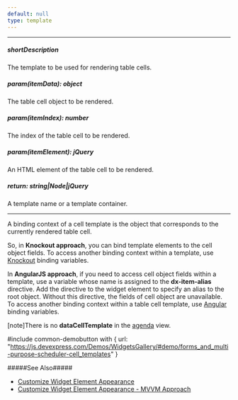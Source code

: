 ```yaml
---
default: null
type: template
---
```

---
##### shortDescription
The template to be used for rendering table cells.

##### param(itemData): object
The table cell object to be rendered.

##### param(itemIndex): number
The index of the table cell to be rendered.

##### param(itemElement): jQuery
An HTML element of the table cell to be rendered.

##### return: string|Node|jQuery
A template name or a template container.

---
A binding context of a cell template is the object that corresponds to the currently rendered table cell.

So, in **Knockout approach**, you can bind template elements to the cell object fields. To access another binding context within a template, use [Knockout](https://knockoutjs.com/documentation/binding-context.html) binding variables.

In **AngularJS approach**, if you need to access cell object fields within a template, use a variable whose name is assigned to the **dx-item-alias** directive. Add the directive to the widget element to specify an alias to the root object. Without this directive, the fields of cell object  are unavailable. To access another binding context within a table cell template, use [Angular](https://docs.angularjs.org/guide/scope) binding variables.

[note]There is no **dataCellTemplate** in the [agenda](/concepts/05%20Widgets/Scheduler/060%20Views/010%20View%20Types/050%20Agenda%20View.md '/Documentation/Guide/Widgets/Scheduler/Views/View_Types/#Agenda_View') view.

#include common-demobutton with {
    url: "https://js.devexpress.com/Demos/WidgetsGallery/#demo/forms_and_multi-purpose-scheduler-cell_templates"
}

#####See Also#####
- [Customize Widget Element Appearance](/concepts/05%20Widgets/zz%20Common/05%20UI%20Widgets/30%20Customize%20Widget%20Element%20Appearance '/Documentation/Guide/Widgets/Common/UI_Widgets/Customize_Widget_Element_Appearance/')
- [Customize Widget Element Appearance - MVVM Approach](/concepts/05%20Widgets/zz%20Common/05%20UI%20Widgets/35%20Customize%20Widget%20Element%20Appearance%20-%20MVVM%20Approach '/Documentation/Guide/Widgets/Common/UI_Widgets/Customize_Widget_Element_Appearance_-_MVVM_Approach/')